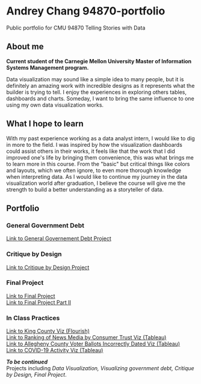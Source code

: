 # Andrey Chang 94870-portfolio 
Public portfolio for CMU 94870 Telling Stories with Data

## About me
**Current student of the Carnegie Mellon University Master of Information Systems Management program.**  
  
Data visualization may sound like a simple idea to many people, but it is definitely an amazing work with incredible designs as it represents what the builder is trying to tell. I enjoy the experiences in exploring others tables, dashboards and charts. Someday, I want to bring the same influence to one using my own data visualization works.

## What I hope to learn
With my past experience working as a data analyst intern, I would like to dig in more to the field. I was inspired by how the visualization dashboards could assist others in their works, it feels like that the work that I did improved one's life by bringing them convenience, this was what brings me to learn more in this course. From the "basic" but critical things like colors and layouts, which we often ignore, to even more thorough knowledge when interpreting data. As I would like to continue my journey in the data visualization world after graduation, I believe the course will give me the strength to build a better understanding as a storyteller of data.

## Portfolio
### General Government Debt 
[Link to General Governement Debt Project](https://andreywc.github.io/94870-portfolio/generalgovernmentdebt.html)  
  
### Critique by Design
[Link to Critique by Design Project](https://andreywc.github.io/94870-portfolio/critiquebydesign.html)  
  
### Final Project  
[Link to Final Project](https://andreywc.github.io/94870-portfolio/final_project_andrey_chang.html)  
[Link to Final Project Part II](https://andreywc.github.io/94870-portfolio/final_project_part2_andrey_chang.html)
  
### In Class Practices
[Link to King County Viz (Flourish)](https://andreywc.github.io/94870-portfolio/kingcountydemo.html)  
[Link to Ranking of News Media by Consumer Trust Viz (Tableau)](https://andreywc.github.io/94870-portfolio/rankingofnewsmediabyconsumertrust.html)  
[Link to Allegheny County Voter Ballots Incorrectly Dated Viz (Tableau)](https://andreywc.github.io/94870-portfolio/alleghenycountyvoterballots.html)  
[Link to COVID-19 Activity Viz (Tableau)](https://andreywc.github.io/94870-portfolio/covid19activity.html)  
  
***To be continued***  
Projects including *Data Visualization, Visualizing government debt, Critique by Design, Final Project*.
